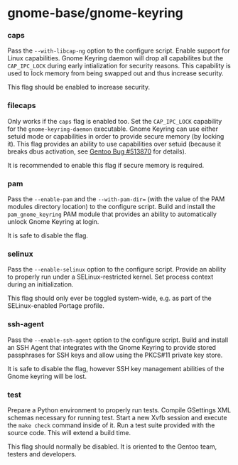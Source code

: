 # gnome-base/gnome-keyring

### caps
Pass the `--with-libcap-ng` option to the configure script. Enable support for Linux capabilities. Gnome Keyring daemon will drop all capabilites but the `CAP_IPC_LOCK` during early intialization for security reasons. This capability is used to lock memory from being swapped out and thus increase security.

This flag should be enabled to increase security.

### filecaps
Only works if the `caps` flag is enabled too. Set the `CAP_IPC_LOCK` capability for the `gnome-keyring-daemon` executable. Gnome Keyring can use either setuid mode or capabilities in order to provide secure memory (by locking it). This flag provides an ability to use capabilities over setuid (because it breaks dbus activation, see [Gentoo Bug #513870](https://bugs.gentoo.org/513870) for details).

It is recommended to enable this flag if secure memory is required.

### pam
Pass the `--enable-pam` and the `--with-pam-dir=` (with the value of the PAM modules directory location) to the configure script. Build and install the `pam_gnome_keyring` PAM module that provides an ability to automatically unlock Gnome Keyring at login.

It is safe to disable the flag.

### selinux
Pass the `--enable-selinux` option to the configure script. Provide an ability to properly run under a SELinux-restricted kernel. Set process context during an initialization.

This flag should only ever be toggled system-wide, e.g. as part of the SELinux-enabled Portage profile.

### ssh-agent
Pass the `--enable-ssh-agent` option to the configure script. Build and install an SSH Agent that integrates with the Gnome Keyring to provide stored passphrases for SSH keys and allow using the PKCS#11 private key store.

It is safe to disable the flag, however SSH key management abilities of the Gnome keyring will be lost.

### test
Prepare a Python environment to properly run tests. Compile GSettings XML schemas necessary for running test. Start a new Xvfb session and execute the `make check` command inside of it. Run a test suite provided with the source code. This will extend a build time.

This flag should normally be disabled. It is oriented to the Gentoo team, testers and developers.

